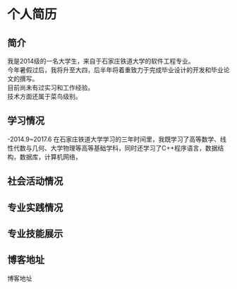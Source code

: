 # 个人简历

## 简介
我是2014级的一名大学生，来自于石家庄铁道大学的软件工程专业。  
今年暑假过后，我将升至大四，后半年将着重致力于完成毕业设计的开发和毕业论文的撰写。  
目前尚未有过实习和工作经验。  
技术方面还属于菜鸟级别。

## 学习情况
-2014.9~2017.6 在石家庄铁道大学学习的三年时间里，我既学习了高等数学、线性代数与几何、大学物理等高等基础学科，同时还学习了C++程序语言，数据结构，数据库，计算机网络，


## 社会活动情况


## 专业实践情况

## 专业技能展示

## 博客地址

博客地址
